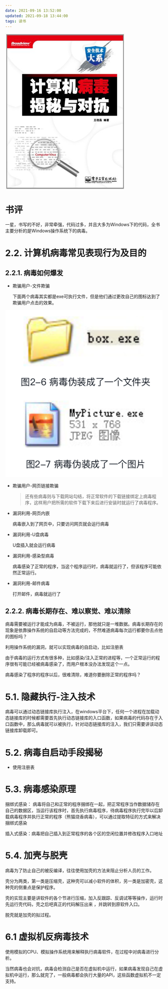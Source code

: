 ```yaml
---
date: 2021-09-16 13:52:00
updated: 2021-09-18 13:44:00
tags: 读书
---
```


![](image-2021-09-16-13.55.00.000.png)

# 书评

一星，书写的不好，非常牵强，代码过多，并且大多为Windows下的代码，全书主要分析的是Windows操作系统下的病毒。

# 2.2. 计算机病毒常见表现行为及目的

## 2.2.1. 病毒如何爆发

- 欺骗用户-文件欺骗

  下面两个病毒其实都是exe可执行文件，但是他们通过更改自己的图标达到了欺骗用户点击的效果。

![](image-2021-09-16-13.59.00.000.png)



<!-- more -->

- 欺骗用户-网页链接欺骗

  > 还有些病毒则与下载网站勾结，将正常软件的下载链接绑定上病毒程序，这样用户把所需的软件下载下来后进行安装时就运行了病毒程序。



- 漏洞利用-网页内嵌

  病毒嵌入到了网页中，只要访问网页就会运行病毒

- 漏洞利用-U盘病毒

  U盘插入就会运行病毒

- 漏洞利用-感染型病毒

  病毒感染了正常的程序，当这个程序运行时，病毒就运行了，但该程序可能依然正常运行。

- 漏洞利用-邮件病毒

  打开邮件，病毒就运行了





## 2.2.2. 病毒长期存在、难以察觉、难以清除

病毒需要被运行才能成为病毒，不被运行，那他就只是一堆数据。病毒长期存在的现象是依靠操作系统的自启动等方法完成的，不然难道病毒每次运行都要你去点他的图标吗？

利用操作系统的漏洞，就可以实现病毒的自启动，比如注册表

由于病毒的运行方式有很多种，比如感染/注入正常的进程等，一个正常运行的程序很有可能已经被病毒感染了，而用户根本没办法发现这个一点。

病毒感染了程序的程序以后，很难清除，难道你要删除正常的程序吗？



# 5.1. 隐藏执行-注入技术

病毒可以通过动态链接库执行注入，在windows平台下，任何一个进程在加载动态链接库的时候都需要首先执行动态链接库的入口函数，如果病毒的代码存在于入口函数中，那么病毒就可以被执行，针对动态链接库的注入，我们只需要讲该动态链接库卸载即可。







# 5.2. 病毒自启动手段揭秘

- 使用注册表

  





# 5.3. 病毒感染原理



捆绑式感染： 病毒将自己和正常的程序捆绑在一起，把正常程序当作数据储存在自己的数据区，当运行该程序时，首先执行病毒程序，待病毒程序执行完毕以后卸载病毒程序并执行正常的程序（熊猫烧香病毒），可以通过提取特征的方式来解决捆绑式感染

插入式感染：病毒把自己插入到正常程序的各个区的空闲位置并修改程序入口地址





# 5.4. 加壳与脱壳

病毒为了防止自己的被反编译，往往使用加壳的方法来阻止分析人员的工作。

壳分为两类，第一类是压缩壳，这种壳可以减小软件的体积，另一类是加密壳，这种壳的侧重点是保护程序。

壳的实现主要是讲软件的各个节进行压缩，加入反跟踪、反调试等等操作，运行时先运行壳代码，壳之后吧真正的代码解压出来 ，并跳转到原软件入口。

脱壳就是加壳的拟过程。



# 6.1 虚拟机反病毒技术

使用模拟的CPU、模拟操作系统用来解释执行病毒软件，在过程中对病毒进行分析。

当然病毒也会对抗，病毒会检测自己是否在虚拟机中运行，如果病毒发现自己在虚拟机中运行，那么就完了，一般病毒都会执行大量的API，这些函数虚拟机不一定支持。










































